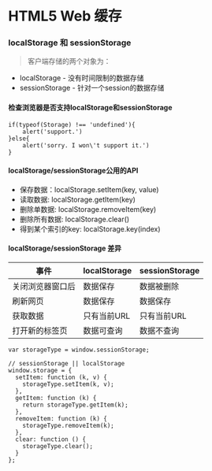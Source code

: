 # HTML5 Web 缓存
### localStorage 和 sessionStorage
> 客户端存储的两个对象为：
- localStorage - 没有时间限制的数据存储
- sessionStorage - 针对一个session的数据存储

#### 检查浏览器是否支持localStorage和sessionStorage
```
if(typeof(Storage) !== 'undefined'){
    alert('support.')
}else{
    alert('sorry. I won\'t support it.')
}
```

#### localStorage/sessionStorage公用的API
- 保存数据：localStorage.setItem(key, value)
- 读取数据: localStorage.getItem(key)
- 删除单数据: localStorage.removeItem(key)
- 删除所有数据: localStorage.clear()
- 得到某个索引的key: localStorage.key(index)

#### localStorage/sessionStorage 差异

事件 | localStorage | sessionStorage
---|--- | ---
关闭浏览器窗口后 | 数据保存 | 数据被删除
刷新网页 | 数据保存| 数据保存
获取数据 | 只有当前URL | 只有当前URL
打开新的标签页 | 数据可查询 | 数据不查询


```
var storageType = window.sessionStorage;

// sessionStorage || localStorage
window.storage = {
  setItem: function (k, v) {
    storageType.setItem(k, v);
  },
  getItem: function (k) {
    return storageType.getItem(k);
  },
  removeItem: function (k) {
    storageType.removeItem(k);
  },
  clear: function () {
    storageType.clear();
  }
};
```